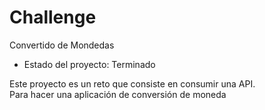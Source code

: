 <h1>Challenge</h1>
<p>Convertido de Mondedas</p>

- Estado del proyecto: Terminado

<p>Este proyecto es un reto que consiste en consumir una API.<br>
Para hacer una aplicación de conversión de moneda</p>
